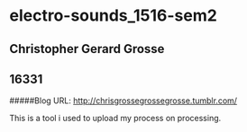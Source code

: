 # electro-sounds_1516-sem2
## Christopher Gerard Grosse
## 16331

#####Blog URL:
<http://chrisgrossegrossegrosse.tumblr.com/>

This is a tool i used to upload my process on processing. 
